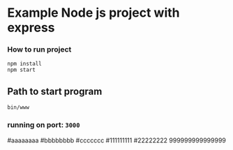 # Example Node js project with express

### How to run project
```
npm install
npm start
```

## Path to start program 
```
bin/www
```
### running on port: `3000`
#aaaaaaaa
#bbbbbbbb
#ccccccc
#111111111
#22222222 999999999999999
